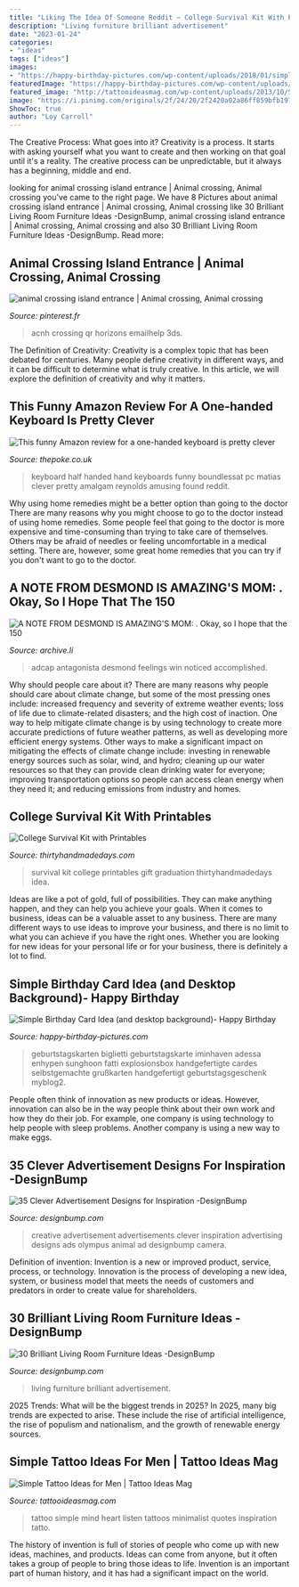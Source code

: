 ```yaml
---
title: "Liking The Idea Of Someone Reddit ~ College Survival Kit With Printables"
description: "Living furniture brilliant advertisement"
date: "2023-01-24"
categories:
- "ideas"
tags: ["ideas"]
images:
- "https://happy-birthday-pictures.com/wp-content/uploads/2018/01/simple-birthday-card-idea-and-desktop-background-3.jpg"
featuredImage: "https://happy-birthday-pictures.com/wp-content/uploads/2018/01/simple-birthday-card-idea-and-desktop-background-3.jpg"
featured_image: "http://tattooideasmag.com/wp-content/uploads/2013/10/Simple-Tattoo-Ideas-Men-4.jpg"
image: "https://i.pinimg.com/originals/2f/24/20/2f2420a02a86ff859bfb19732ee9eeb5.jpg"
ShowToc: true
author: "Loy Carroll"
---
```



The Creative Process: What goes into it?
Creativity is a process. It starts with asking yourself what you want to create and then working on that goal until it's a reality. The creative process can be unpredictable, but it always has a beginning, middle and end.

	

		
looking for animal crossing island entrance | Animal crossing, Animal crossing you've came to the right page. We have 8 Pictures about animal crossing island entrance | Animal crossing, Animal crossing like 30 Brilliant Living Room Furniture Ideas -DesignBump, animal crossing island entrance | Animal crossing, Animal crossing and also 30 Brilliant Living Room Furniture Ideas -DesignBump. Read more:
		
    
## Animal Crossing Island Entrance | Animal Crossing, Animal Crossing

<img loading=lazy src="https://i.pinimg.com/originals/2f/24/20/2f2420a02a86ff859bfb19732ee9eeb5.jpg" onerror="this.onerror=null;this.src='https://tse2.mm.bing.net/th?id=OIP.iF0vwdd4qZb5WsfdbJrSwAHaEK&amp;pid=15.1';" alt="animal crossing island entrance | Animal crossing, Animal crossing">

_Source: pinterest.fr_

>acnh crossing qr horizons emailhelp 3ds. 

	

The Definition of Creativity:
Creativity is a complex topic that has been debated for centuries. Many people define creativity in different ways, and it can be difficult to determine what is truly creative. In this article, we will explore the definition of creativity and why it matters.

    
## This Funny Amazon Review For A One-handed Keyboard Is Pretty Clever

<img loading=lazy src="https://www.thepoke.co.uk/wp-content/uploads/2016/06/keyb.jpg" onerror="this.onerror=null;this.src='https://tse1.mm.bing.net/th?id=OIP.e7eqjusn_y-JFHkExS2DMwHaD4&amp;pid=15.1';" alt="This funny Amazon review for a one-handed keyboard is pretty clever">

_Source: thepoke.co.uk_

>keyboard half handed hand keyboards funny boundlessat pc matias clever pretty amalgam reynolds amusing found reddit. 

	

Why using home remedies might be a better option than going to the doctor
There are many reasons why you might choose to go to the doctor instead of using home remedies. Some people feel that going to the doctor is more expensive and time-consuming than trying to take care of themselves. Others may be afraid of needles or feeling uncomfortable in a medical setting. There are, however, some great home remedies that you can try if you don't want to go to the doctor.

    
## A NOTE FROM DESMOND IS AMAZING&#039;S MOM: . Okay, So I Hope That The 150

<img loading=lazy src="https://archive.li/W5Vr9/da49a940be94bb4b9fff428ad1ad63d982daa7eb/scr.png" onerror="this.onerror=null;this.src='https://tse1.mm.bing.net/th?id=OIP.ajfPTqMfJl-kDjhBucOxEAHaFj&amp;pid=15.1';" alt="A NOTE FROM DESMOND IS AMAZING&#039;S MOM: . Okay, so I hope that the 150">

_Source: archive.li_

>adcap antagonista desmond feelings win noticed accomplished. 

	

Why should people care about it?
There are many reasons why people should care about climate change, but some of the most pressing ones include: increased frequency and severity of extreme weather events; loss of life due to climate-related disasters; and the high cost of inaction.
One way to help mitigate climate change is by using technology to create more accurate predictions of future weather patterns, as well as developing more efficient energy systems. Other ways to make a significant impact on mitigating the effects of climate change include: investing in renewable energy sources such as solar, wind, and hydro; cleaning up our water resources so that they can provide clean drinking water for everyone; improving transportation options so people can access clean energy when they need it; and reducing emissions from industry and homes.

    
## College Survival Kit With Printables

<img loading=lazy src="https://www.thirtyhandmadedays.com/wp-content/uploads/2015/08/collegesurvivalkitfb.jpg" onerror="this.onerror=null;this.src='https://tse1.mm.bing.net/th?id=OIP.H1K882ZQxKlCbSrPPDE1ZwHaD4&amp;pid=15.1';" alt="College Survival Kit with Printables">

_Source: thirtyhandmadedays.com_

>survival kit college printables gift graduation thirtyhandmadedays idea. 

	

Ideas are like a pot of gold, full of possibilities. They can make anything happen, and they can help you achieve your goals. When it comes to business, ideas can be a valuable asset to any business. There are many different ways to use ideas to improve your business, and there is no limit to what you can achieve if you have the right ones. Whether you are looking for new ideas for your personal life or for your business, there is definitely a lot to find.

    
## Simple Birthday Card Idea (and Desktop Background)- Happy Birthday

<img loading=lazy src="https://happy-birthday-pictures.com/wp-content/uploads/2018/01/simple-birthday-card-idea-and-desktop-background-3.jpg" onerror="this.onerror=null;this.src='https://tse4.mm.bing.net/th?id=OIP.BIQNBR19ANg8IWSjDBAEcQHaF4&amp;pid=15.1';" alt="Simple Birthday Card Idea (and desktop background)- Happy Birthday">

_Source: happy-birthday-pictures.com_

>geburtstagskarten biglietti geburtstagskarte iminhaven adessa enhypen sunghoon fatti explosionsbox handgefertigte cardes selbstgemachte grußkarten handgefertigt geburtstagsgeschenk myblog2. 

	

People often think of innovation as new products or ideas. However, innovation can also be in the way people think about their own work and how they do their job. For example, one company is using technology to help people with sleep problems. Another company is using a new way to make eggs.

    
## 35 Clever Advertisement Designs For Inspiration -DesignBump

<img loading=lazy src="https://designbump.com/wp-content/uploads/2011/08/creative-advertisements-007.jpg" onerror="this.onerror=null;this.src='https://tse1.mm.bing.net/th?id=OIP.qiESV-fHPZ-wqMPaaG8jKgHaJC&amp;pid=15.1';" alt="35 Clever Advertisement Designs for Inspiration -DesignBump">

_Source: designbump.com_

>creative advertisement advertisements clever inspiration advertising designs ads olympus animal ad designbump camera. 

	

Definition of invention:
Invention is a new or improved product, service, process, or technology. Innovation is the process of developing a new idea, system, or business model that meets the needs of customers and predators in order to create value for shareholders.

    
## 30 Brilliant Living Room Furniture Ideas -DesignBump

<img loading=lazy src="https://designbump.com/wp-content/uploads/2015/08/Living-Room-ideas.jpg" onerror="this.onerror=null;this.src='https://tse4.mm.bing.net/th?id=OIP.383UxrR7ybe02zHYU0RS3QHaF0&amp;pid=15.1';" alt="30 Brilliant Living Room Furniture Ideas -DesignBump">

_Source: designbump.com_

>living furniture brilliant advertisement. 

	

2025 Trends: What will be the biggest trends in 2025?
In 2025, many big trends are expected to arise. These include the rise of artificial intelligence, the rise of populism and nationalism, and the growth of renewable energy sources.

    
## Simple Tattoo Ideas For Men | Tattoo Ideas Mag

<img loading=lazy src="http://tattooideasmag.com/wp-content/uploads/2013/10/Simple-Tattoo-Ideas-Men-4.jpg" onerror="this.onerror=null;this.src='https://tse2.mm.bing.net/th?id=OIP.5xVT7iGTRqvyPNAxtlJVUwHaJ-&amp;pid=15.1';" alt="Simple Tattoo Ideas for Men | Tattoo Ideas Mag">

_Source: tattooideasmag.com_

>tattoo simple mind heart listen tattoos minimalist quotes inspiration tatto. 

	

The history of invention is full of stories of people who come up with new ideas, machines, and products. Ideas can come from anyone, but it often takes a group of people to bring those ideas to life. Invention is an important part of human history, and it has had a significant impact on the world.

